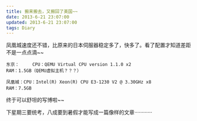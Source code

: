 ```yaml
---
title: 搬来搬去，又搬回了美国~~
date: 2013-6-21 23:07:00
updated: 2013-6-21 23:07:00
tags: Diary
---
```

凤凰城速度还不错，比原来的日本伺服器稳定多了，快多了。看了配置才知道差距不是一点点滴~~
~~~
东京：     CPU：QEMU Virtual CPU version 1.1.0 x2                      RAM：1.5GB（QEMU虚拟主机？？？）

凤凰城：CPU：Intel(R) Xeon(R) CPU E3-1230 V2 @ 3.30GHz x8              RAM：7.5GB
~~~
终于可以舒坦的写博啦~~

下星期三要统考，八成要到暑假才能写成一篇像样的文章············